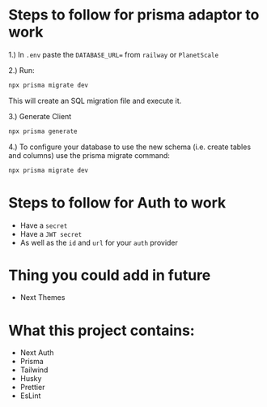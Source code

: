 # Steps to follow for prisma adaptor to work

1.) In `.env` paste the `DATABASE_URL=` from `railway` or `PlanetScale`

2.) Run:

```bash
npx prisma migrate dev
```

This will create an SQL migration file and execute it.

3.) Generate Client

```bash
npx prisma generate
```

4.) To configure your database to use the new schema (i.e. create tables and columns) use the prisma migrate command:

```bash
npx prisma migrate dev
```


# Steps to follow for Auth to work

- Have a `secret`
- Have a `JWT secret`
- As well as the `id` and `url` for your `auth` provider

# Thing you could add in future

- Next Themes

# What this project contains:

- Next Auth
- Prisma 
- Tailwind
- Husky
- Prettier
- EsLint